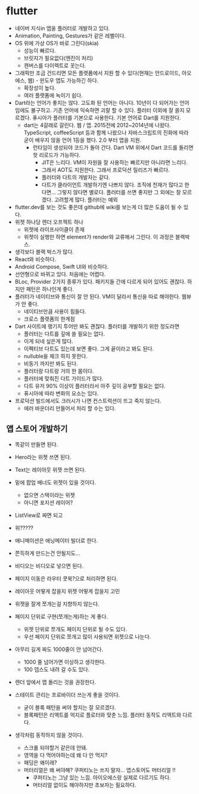 # flutter

- 네이버 지식in 앱을 플러터로 개발하고 있다.
- Animation, Painting, Gestures가 같은 레벨이다.
- OS 위에 가상 OS가 바로 그린다(skia)
  - 성능이 빠르다.
  - 브릿지가 필요없다(엔진이 처리)
  - 캔버스를 다이렉트로 꼿는다.
- 그래픽만 조금 건드리면 모든 플랫폼에서 지원 할 수 있다(현재는 안드로이드, 아오에스, 웹) - 윈도우 앱도 가능하긴 하다.
  - 확장성이 높다.
  - 여러 플랫폼에 녹이기 쉽다.
- Dart라는 언어가 좋지는 않다. 고도화 된 언어는 아니다. 10년이 다 되어가는 언어임에도 불구하고. 기존 언어에 익숙하면 괴랄 할 수 있다. 플러터 이외에 잘 쓸지 모르겠다. 퓨시아가 플러터를 기본으로 사용한다. 기본 언어로 Dart를 지원한다.
  - dart는 4갈래로 갈린다. 웹 / 앱. 2015전에 2012~2014년에 나왔다. TypeScript, coffeeScript 등과 함께 나왔으나 자바스크립트의 진화에 따라 굳이 배우지 않을 언어 1등을 했다. 2.0 부터 앱을 지원.
    - 런타임이 생성되야 코드가 돌아 간다. Dart VM 위에서 Dart 코드를 돌리면 핫 리로드가 가능하다.
      - JIT은 느리다. VM이 자원을 잘 사용하는 빠르지만 아니라면 느리다.
      - 그래서 AOT도 지원한다. 그래서 프로덕션 릴리즈가 빠르다.
      - 플러터와 다트의 개발자는 같다.
      - 다트가 클라이언트 개발하기엔 나쁘지 않다. 조직에 천재가 많다고 한다면... 그렇지 않다면 별로다. 플러터를 쓰면 좋지만 그 외에는 잘 모르겠다. 고려할게 많다. 플러터는 예외
- flutter.dev를 보는 것도 좋은데 github에 wiki를 보는게 더 많은 도움이 될 수 있다.
- 위젯 하나당 렌더 오프젝트 하나
  - 위젯에 라이프사이클이 존재
  - 위젯이 실행만 하면 element가 render와 교류해서 그린다. 이 과정은 블랙박스.
- 생각보다 블랙 박스가 많다.
- React와 비슷하다.
- Android Compose, Swift UI와 비슷하다.
- 선언형으로 바뀌고 있다. 처음에는 어렵다.
- BLoc, Provider 2가지 종류가 있다. 패키지들 간에 다르게 되어 있어도 괜찮다. 하지만 패턴은 하나인게 좋다.
- 플러터가 네이티브와 통신이 잘 안 된다. VM이 달라서 통신을 따로 해야한다. 웹뷰가 안 좋다.
  - 네이티브만큼 사용이 힘들다.
  - 크로스 플랫폼의 한계점
- Dart 사이트에 랭기지 투어만 봐도 괜찮다. 플러터를 개발하기 위한 정도라면
  - 플러터는 다트를 깊에 쓸 필요는 없다.
  - 이게 되네 싶은게 많다.
  - 이펙티브 다트도 있는데 보면 좋다. 그게 끝이라고 봐도 된다.
  - nulluble을 체크 하지 못한다.
  - 비동기 까지만 봐도 된다.
  - 플러터랑 다트랑 거의 한 몸이다.
  - 플러터에 맞춰진 다트 가이드가 많다.
  - 다트 유저 90% 이상이 플러터라서 아주 깊이 공부할 필요는 없다.
  - 퓨시아에 따라 변화의 요소는 있다.
- 프로덕션 빌드에서도 크러시가 나면 컨스트럭션이 뜨고 죽지 않는다.
  - 에러 바운더리 만들어서 처리 할 수는 있다.

## 앱 스토어 개발하기

- 똑같이 만들면 된다.
- Hero라는 위젯 쓰면 된다.
- Text는 레이아웃 위젯 쓰면 된다.
- 밑에 팝업 배너도 위젯이 있을 것이다.
  - 없으면 스택이라는 위젯
  - 아니면 포지션 레이어?
- ListView로 짜면 되고
- 위?????
- 애니메이션은 애닝메이터 빌더로 한다.
- 쫀득하게 만드는건 안될지도...
- 비디오는 비디오로 넣으면 된다.
- 페이지 이동은 라우터 쿳북?으로 처리하면 된다.

- 레이아웃 어떻게 잡을지 위젯 어떻게 잡을지 고민
- 위젯을 잘게 쪼개는걸 지향하지 않는다.
- 페이지 단위로 구현(쪼개는게)하는 게 좋다.
  - 위젯 단위로 쪼개도 페이지 단위로 될 수도 있다.
  - 우선 페이지 단위로 쪼개고 많이 사용되면 위젯으로 나눈다.
- 아무리 길게 짜도 1000줄이 안 넘어간다.
  - 1000 줄 넘어가면 이상하고 생각한다.
  - 100 뎁스도 내려 갈 수도 있다.
- 렌더 앞에서 맵 돌리는 것을 권장한다.
- 스테이트 관리는 프로바이더 쓰는게 좋을 것이다.
  - 굳이 블록 패턴을 써야 할지는 잘 모르겠다.
  - 블록패턴은 리액트를 억지로 플로터와 맞춘 느낌. 플러터 동작도 리액트와 다르다.
- 생각처럼 동작하지 않을 것이다.
  - 스크롤 되야할거 같은데 안돼.
  - 영역을 다 먹어야하는데 왜 다 안 먹지?
  - 패딩은 왜이래?
  - 머터리얼은 왜 써야해? 쿠퍼티노는 쓰지 말자... 앱스토어도 머터리얼 !!
    - 쿠퍼티노는 그냥 있는 느낌. 아이오에스랑 실제로 다르기도 하다.
    - 머터리얼 없이도 해야하지만 초보자는 필요하다.
